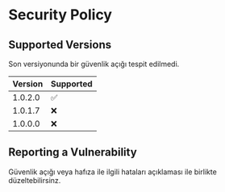 # Security Policy

## Supported Versions

Son versiyonunda bir güvenlik açığı tespit edilmedi.

| Version   | Supported          |
| --------- | ------------------ |
| 1.0.2.0   | :white_check_mark: |
| 1.0.1.7   | :x:                |
| 1.0.0.0   | :x:                |

## Reporting a Vulnerability

Güvenlik açığı veya hafıza ile ilgili hataları açıklaması ile birlikte düzeltebilirsinz.

